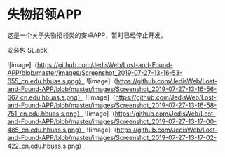 # 失物招领APP
这是一个关于失物招领类的安卓APP，暂时已经停止开发。

安装包
 SL.apk

![image]（https://github.com/JedisWeb/Lost-and-Found-APP/blob/master/images/Screenshot_2019-07-27-13-16-53-655_cn.edu.hbuas.s.png）
![image]（https://github.com/JedisWeb/Lost-and-Found-APP/blob/master/images/Screenshot_2019-07-27-13-16-56-667_cn.edu.hbuas.s.png）
![image]（https://github.com/JedisWeb/Lost-and-Found-APP/blob/master/images/Screenshot_2019-07-27-13-16-58-751_cn.edu.hbuas.s.png）
![image]（https://github.com/JedisWeb/Lost-and-Found-APP/blob/master/images/Screenshot_2019-07-27-13-17-00-485_cn.edu.hbuas.s.png）
![image]（https://github.com/JedisWeb/Lost-and-Found-APP/blob/master/images/Screenshot_2019-07-27-13-17-02-422_cn.edu.hbuas.s.png）
